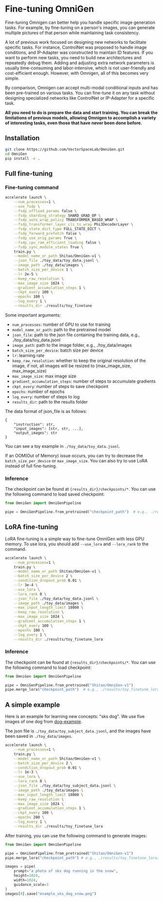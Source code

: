 # Fine-tuning OmniGen

Fine-tuning Omnigen can better help you handle specific image generation tasks. For example, by fine-tuning on a person's images, you can generate multiple pictures of that person while maintaining task consistency.

A lot of previous work focused on designing new networks to facilitate specific tasks. For instance, ControlNet was proposed to handle image conditions, and IP-Adapter was constructed to maintain ID features. If you want to perform new tasks, you need to build new architectures and repeatedly debug them. Adding and adjusting extra network parameters is usually time-consuming and labor-intensive, which is not user-friendly and cost-efficient enough. However, with Omnigen, all of this becomes very simple.

By comparison, Omnigen can accept multi-modal conditional inputs and has been pre-trained on various tasks. You can fine-tune it on any task without designing specialized networks like ControlNet or IP-Adapter for a specific task.

**All you need to do is prepare the data and start training. You can break the limitations of previous models, allowing Omnigen to accomplish a variety of interesting tasks, even those that have never been done before.**


## Installation

```bash
git clone https://github.com/VectorSpaceLab/OmniGen.git
cd OmniGen
pip install -e .
```


## Full fine-tuning

### Fine-tuning command

```bash
accelerate launch \
    --num_processes=1 \
    --use_fsdp \
    --fsdp_offload_params false \
    --fsdp_sharding_strategy SHARD_GRAD_OP \
    --fsdp_auto_wrap_policy TRANSFORMER_BASED_WRAP \
    --fsdp_transformer_layer_cls_to_wrap Phi3DecoderLayer \
    --fsdp_state_dict_type FULL_STATE_DICT \
    --fsdp_forward_prefetch false \
    --fsdp_use_orig_params True \
    --fsdp_cpu_ram_efficient_loading false \
    --fsdp_sync_module_states True \
    train.py \
    --model_name_or_path Shitao/OmniGen-v1 \
    --json_file ./toy_data/toy_data.jsonl \
    --image_path ./toy_data/images \
    --batch_size_per_device 1 \
    --lr 2e-5 \
    --keep_raw_resolution \
    --max_image_size 1024 \
    --gradient_accumulation_steps 1 \
    --ckpt_every 100 \
    --epochs 100 \
    --log_every 1 \
    --results_dir ./results/toy_finetune
```

Some important arguments:
- `num_processes`: number of GPU to use for training
- `model_name_or_path`: path to the pretrained model
- `json_file`: path to the json file containing the training data, e.g., ./toy_data/toy_data.jsonl
- `image_path`: path to the image folder, e.g., ./toy_data/images
- `batch_size_per_device`: batch size per device
- `lr`: learning rate
- `keep_raw_resolution`: whether to keep the original resolution of the image, if not, all images will be resized to (max_image_size, max_image_size)
- `max_image_size`: max image size
- `gradient_accumulation_steps`: number of steps to accumulate gradients
- `ckpt_every`: number of steps to save checkpoint
- `epochs`: number of epochs
- `log_every`: number of steps to log
- `results_dir`: path to the results folder

The data format of json_file is as follows:
```
{
    "instruction": str, 
    "input_images": [str, str, ...], 
    "output_images": str
}
```
You can see a toy example in `./toy_data/toy_data.jsonl`.

If an OOM(Out of Memory) issue occurs, you can try to decrease the `batch_size_per_device` or `max_image_size`. You can also try to use LoRA instead of full fine-tuning.


### Inference

The checkpoint can be found at `{results_dir}/checkpoints/*`. You can use the following command to load saved checkpoint:
```python
from OmniGen import OmniGenPipeline

pipe = OmniGenPipeline.from_pretrained("checkpoint_path")  # e.g., ./results/toy_finetune/checkpoints/0000200
```





## LoRA fine-tuning
LoRA fine-tuning is a simple way to fine-tune OmniGen with less GPU memory. To use lora, you should add `--use_lora` and `--lora_rank` to the command.

```bash
accelerate launch \
    --num_processes=1 \
    train.py \
    --model_name_or_path Shitao/OmniGen-v1 \
    --batch_size_per_device 2 \
    --condition_dropout_prob 0.01 \
    --lr 3e-4 \
    --use_lora \
    --lora_rank 8 \
    --json_file ./toy_data/toy_data.jsonl \
    --image_path ./toy_data/images \
    --max_input_length_limit 18000 \
    --keep_raw_resolution \
    --max_image_size 1024 \
    --gradient_accumulation_steps 1 \
    --ckpt_every 100 \
    --epochs 100 \
    --log_every 1 \
    --results_dir ./results/toy_finetune_lora
```

### Inference

The checkpoint can be found at `{results_dir}/checkpoints/*`. You can use the following command to load checkpoint:
```python
from OmniGen import OmniGenPipeline

pipe = OmniGenPipeline.from_pretrained("Shitao/OmniGen-v1")
pipe.merge_lora("checkpoint_path")  # e.g., ./results/toy_finetune_lora/checkpoints/0000100
```


## A simple example

Here is an example for learning new concepts: "sks dog". We use five images of one dog from [dog-example](https://huggingface.co/datasets/diffusers/dog-example). 

The json file is `./toy_data/toy_subject_data.jsonl`, and the images have been saved in `./toy_data/images`.

```bash
accelerate launch \
    --num_processes=1 \
    train.py \
    --model_name_or_path Shitao/OmniGen-v1 \
    --batch_size_per_device 2 \
    --condition_dropout_prob 0.01 \
    --lr 1e-3 \
    --use_lora \
    --lora_rank 8 \
    --json_file ./toy_data/toy_subject_data.jsonl \
    --image_path ./toy_data/images \
    --max_input_length_limit 18000 \
    --keep_raw_resolution \
    --max_image_size 1024 \
    --gradient_accumulation_steps 1 \
    --ckpt_every 100 \
    --epochs 200 \
    --log_every 1 \
    --results_dir ./results/toy_finetune_lora
```

After training, you can use the following command to generate images:
```python
from OmniGen import OmniGenPipeline

pipe = OmniGenPipeline.from_pretrained("Shitao/OmniGen-v1")
pipe.merge_lora("checkpoint_path") # e.g., ./results/toy_finetune_lora/checkpoints/0000200

images = pipe(
    prompt="a photo of sks dog running in the snow", 
    height=1024, 
    width=1024, 
    guidance_scale=3
)
images[0].save("example_sks_dog_snow.png")
```
